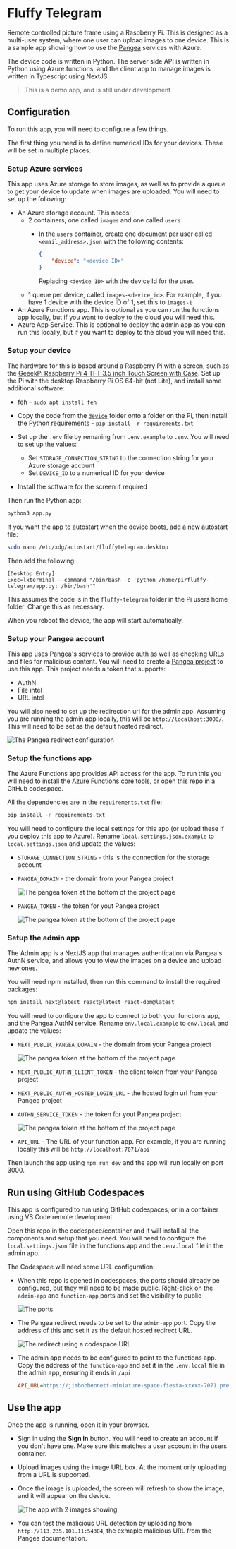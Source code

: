 # Fluffy Telegram

Remote controlled picture frame using a Raspberry Pi. This is designed as a multi-user system, where one user can upload images to one device. This is a sample app showing how to use the [Pangea](https://pangea.cloud) services with Azure.

The device code is written in Python. The server side API is written in Python using Azure functions, and the client app to manage images is written in Typescript using NextJS.

> This is a demo app, and is still under development

## Configuration

To run this app, you will need to configure a few things.

The first thing you need is to define numerical IDs for your devices. These will be set in multiple places.

### Setup Azure services

This app uses Azure storage to store images, as well as to provide a queue to get your device to update when images are uploaded. You will need to set up the following:

- An Azure storage account. This needs:
    - 2 containers, one called `images` and one called `users`
        - In the `users` container, create one document per user called `<email_address>.json` with the following contents:
            ```json
            {
                "device": "<device ID>"
            }
            ```

            Replacing `<device ID>` with the device Id for the user.
    - 1 queue per device, called `images-<device_id>`. For example, if you have 1 device with the device ID of 1, set this to `images-1`
- An Azure Functions app. This is optional as you can run the functions app locally, but if you want to deploy to the cloud you will need this.
- Azure App Service. This is optional to deploy the admin app as you can run this locally, but if you want to deploy to the cloud you will need this.

### Setup your device

The hardware for this is based around a Raspberry Pi with a screen, such as the [GeeekPi Raspberry Pi 4 TFT 3.5 inch Touch Screen with Case](https://amzn.to/42eNtfW). Set up the Pi with the desktop Raspberry Pi OS 64-bit (not Lite), and install some additional software:

- [feh](http://feh.finalrewind.org) - `sudo apt install feh`
- Copy the code from the [`device`](./device) folder onto a folder on the Pi, then install the Python requirements - `pip install -r requirements.txt`
- Set up the `.env` file by remaning from `.env.example` to `.env`. You will need to set up the values:

    - Set `STORAGE_CONNECTION_STRING` to the connection string for your Azure storage account
    - Set `DEVICE_ID` to a numerical ID for your device

- Install the software for the screen if required

Then run the Python app:

```bash
python3 app.py
```

If you want the app to autostart when the device boots, add a new autostart file:

```bash
sudo nano /etc/xdg/autostart/fluffytelegram.desktop
```

Then add the following:

```text
[Desktop Entry]
Exec=lxterminal --command "/bin/bash -c 'python /home/pi/fluffy-telegram/app.py; /bin/bash'"
```

This assumes the code is in the `fluffy-telegram` folder in the Pi users home folder. Change this as necessary.

When you reboot the device, the app will start automatically.

### Setup your Pangea account

This app uses Pangea's services to provide auth as well as checking URLs and files for malicious content. You will need to create a [Pangea project](https://pangea.cloud) to use this app. This project needs a token that supports:

- AuthN
- File intel
- URL intel

You will also need to set up the redirection url for the admin app. Assuming you are running the admin app locally, this will be `http://localhost:3000/`. This will need to be set as the default hosted redirect.

![The Pangea redirect configuration](/img/pangea-redirect.png)

### Setup the functions app

The Azure Functions app provides API access for the app. To run this you will need to install the [Azure Functions core tools](https://learn.microsoft.com/azure/azure-functions/functions-run-local), or open this repo in a GitHub codespace.

All the dependencies are in the `requirements.txt` file:

```bash
pip install -r requirements.txt
```

You will need to configure the local settings for this app (or upload these if you deploy this app to Azure). Rename `local.settings.json.example` to `local.settings.json` and update the values:

- `STORAGE_CONNECTION_STRING` - this is the connection for the storage account
- `PANGEA_DOMAIN` - the domain from your Pangea project

    ![The pangea token at the bottom of the project page](img/pangea-config.png)

- `PANGEA_TOKEN` - the token for yout Pangea project

    ![The pangea token at the bottom of the project page](img/pangea-token.png)

### Setup the admin app

The Admin app is a NextJS app that manages authentication via Pangea's AuthN service, and allows you to view the images on a device and upload new ones.

You will need npm installed, then run this command to install the required packages:

```bash
npm install next@latest react@latest react-dom@latest
```

You will need to configure the app to connect to both your functions app, and the Pangea AuthN service. Rename `env.local.example` to `env.local` and update the values:

- `NEXT_PUBLIC_PANGEA_DOMAIN` - the domain from your Pangea project

    ![The pangea token at the bottom of the project page](img/pangea-config.png)

- `NEXT_PUBLIC_AUTHN_CLIENT_TOKEN` - the client token from your Pangea project
- `NEXT_PUBLIC_AUTHN_HOSTED_LOGIN_URL` - the hosted login url from your Pangea project

- `AUTHN_SERVICE_TOKEN` - the token for yout Pangea project

    ![The pangea token at the bottom of the project page](img/pangea-token.png)

- `API_URL` - The URL of your function app. For example, if you are running locally this will be `http://localhost:7071/api`

Then launch the app using `npm run dev` and the app will run locally on port 3000.

## Run using GitHub Codespaces

This app is configured to run using GitHub codespaces, or in a container using VS Code remote development.

Open this repo in the codespace/container and it will install all the components and setup that you need. You will need to configure the `local.settings.json` file in the functions app and the `.env.local` file in the admin app.

The Codespace will need some URL configuration:

- When this repo is opened in codespaces, the ports should already be configured, but they will need to be made public. Right-click on the `admin-app` and `function-app` ports and set the visibility to public

    ![The ports](./img/public-ports.png)

- The Pangea redirect needs to be set to the `admin-app` port. Copy the address of this and set it as the default hosted redirect URL.

    ![The redirect using a codespace URL](/img/pangea-redirect-codespace.png)

- The admin app needs to be configured to point to the functions app. Copy the address of the `function-app` and set it in the `.env.local` file in the admin app, ensuring it ends in `/api`

    ```ini
    API_URL=https://jimbobbennett-miniature-space-fiesta-xxxxx-7071.preview.app.github.dev/api/
    ```

## Use the app

Once the app is running, open it in your browser.

- Sign in using the **Sign in** button. You will need to create an account if you don't have one. Make sure this matches a user account in the users container.
- Upload images using the image URL box. At the moment only uploading from a URL is supported.
- Once the image is uploaded, the screen will refresh to show the image, and it will appear on the device.

    ![The app with 2 images showing](./img/app-with-2-images.png)

- You can test the malicious URL detection by uploading from `http://113.235.101.11:54384`, the exmaple malicious URL from the Pangea documentation.
